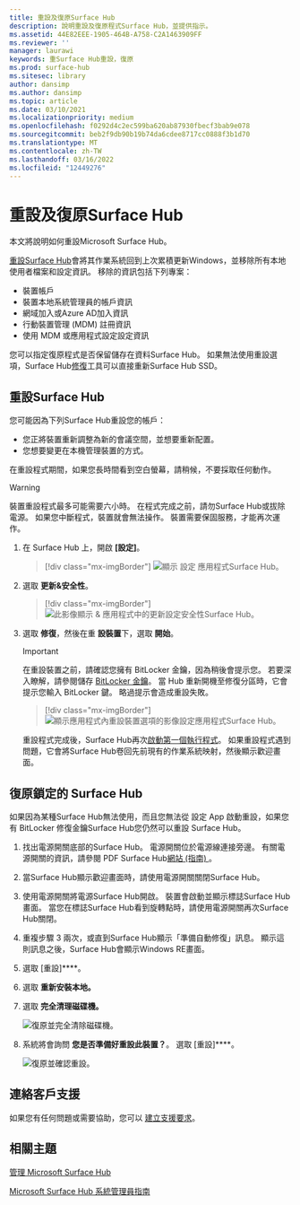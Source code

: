 ```yaml
---
title: 重設及復原Surface Hub
description: 說明重設及復原程式Surface Hub，並提供指示。
ms.assetid: 44E82EEE-1905-464B-A758-C2A1463909FF
ms.reviewer: ''
manager: laurawi
keywords: 重Surface Hub重設，復原
ms.prod: surface-hub
ms.sitesec: library
author: dansimp
ms.author: dansimp
ms.topic: article
ms.date: 03/10/2021
ms.localizationpriority: medium
ms.openlocfilehash: f0292d4c2ec599ba620ab87930fbecf3bab9e078
ms.sourcegitcommit: beb2f9db90b19b74da6cdee8717cc0888f3b1d70
ms.translationtype: MT
ms.contentlocale: zh-TW
ms.lasthandoff: 03/16/2022
ms.locfileid: "12449276"
---
```

# <a name="reset-and-recovery-for-surface-hub"></a>重設及復原Surface Hub

本文將說明如何重設Microsoft Surface Hub。  

[重設Surface Hub](#reset-a-surface-hub)會將其作業系統回到上次累積更新Windows，並移除所有本地使用者檔案和設定資訊。 移除的資訊包括下列專案：

- 裝置帳戶
- 裝置本地系統管理員的帳戶資訊
- 網域加入或Azure AD加入資訊
- 行動裝置管理 (MDM) 註冊資訊
- 使用 MDM 或應用程式設定設定資訊

您可以指定復原程式是否保留儲存在資料Surface Hub。 如果無法使用重設選項，Surface Hub[修復](surface-hub-recovery-tool.md)工具可以直接重新Surface Hub SSD。

## <a name="reset-a-surface-hub"></a>重設Surface Hub

您可能因為下列Surface Hub重設您的帳戶：

- 您正將裝置重新調整為新的會議空間，並想要重新配置。
- 您想要變更在本機管理裝置的方式。

在重設程式期間，如果您長時間看到空白螢幕，請稍候，不要採取任何動作。

> [!WARNING]
> 裝置重設程式最多可能需要六小時。 在程式完成之前，請勿Surface Hub或拔除電源。 如果您中斷程式，裝置就會無法操作。 裝置需要保固服務，才能再次運作。

1. 在 Surface Hub 上，開啟 **\[設定\]**。

   > [!div class="mx-imgBorder"]
   > ![顯示 設定 應用程式Surface Hub。](images/sh-settings.png)

2. 選取 **更新&安全性**。

   > [!div class="mx-imgBorder"]
   > ![此影像顯示 & 應用程式中的更新設定安全性Surface Hub。](images/sh-settings-update-security.png)

3. 選取 **修復**，然後在重 **設裝置**下，選取 **開始**。

   > [!IMPORTANT]
   > 在重設裝置之前，請確認您擁有 BitLocker 金鑰，因為稍後會提示您。 若要深入瞭解，請參閱儲存 [BitLocker 金鑰](save-bitlocker-key-surface-hub.md)。 當 Hub 重新開機至修復分區時，它會提示您輸入 BitLocker 鍵。 略過提示會造成重設失敗。
   
   > [!div class="mx-imgBorder"]
   > ![顯示應用程式內重設裝置選項的影像設定應用程式Surface Hub。](images/sh-settings-reset-device.png)

   重設程式完成後，Surface Hub再次[啟動第一個執行程式](first-run-program-surface-hub.md)。 如果重設程式遇到問題，它會將Surface Hub卷回先前現有的作業系統映射，然後顯示歡迎畫面。

## <a name="recover-a-locked-surface-hub"></a>復原鎖定的 Surface Hub

如果因為某種Surface Hub無法使用，而且您無法從 設定 App 啟動重設，如果您有 BitLocker 修復金鑰Surface Hub您仍然可以重設 Surface Hub。

1. 找出電源開關底部的Surface Hub。 電源開關位於電源線連接旁邊。 有關電源開關的資訊，請參閱 PDF Surface Hub[網站 (指南) ](surface-hub-site-readiness-guide.md)。

2. 當Surface Hub顯示歡迎畫面時，請使用電源開關關閉Surface Hub。

3. 使用電源開關將電源Surface Hub開啟。 裝置會啟動並顯示標誌Surface Hub畫面。 當您在標誌Surface Hub看到旋轉點時，請使用電源開關再次Surface Hub關閉。  

4. 重複步驟 3 兩次，或直到Surface Hub顯示「準備自動修復」訊息。 顯示這則訊息之後，Surface Hub會顯示Windows RE畫面。
 
5. 選取 [重設]****。

6. 選取 **重新安裝本地。**

7. 選取 **完全清理磁碟機。**
 
   ![復原並完全清除磁碟機。](images/recover-fully-clean-drive.png)

8. 系統將會詢問 **您是否準備好重設此裝置？**。 選取 [重設]****。 
   
   ![復原並確認重設。](images/recover-confirm-reset.png)


## <a name="contact-support"></a>連絡客戶支援

如果您有任何問題或需要協助，您可以 [建立支援要求](https://support.microsoft.com/supportforbusiness/productselection)。


## <a name="related-topics"></a>相關主題

[管理 Microsoft Surface Hub](manage-surface-hub.md)

[Microsoft Surface Hub 系統管理員指南](surface-hub-administrators-guide.md)
